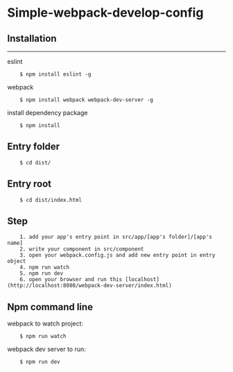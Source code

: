 # Simple-webpack-develop-config

## Installation
----------------
eslint
```
    $ npm install eslint -g
```

webpack
```
    $ npm install webpack webpack-dev-server -g
```

install dependency package
```
    $ npm install
```

## Entry folder
```    
    $ cd dist/
```
## Entry root
```
    $ cd dist/index.html
```

## Step
```    
    1. add your app's entry point in src/app/[app's folder]/[app's name] 
    2. write your component in src/component
    3. open your webpack.config.js and add new entry point in entry object
    4. npm run watch
    5. npm run dev
    6. open your browser and run this [localhost](http://localhost:8080/webpack-dev-server/index.html)
```

## Npm command line
webpack to watch project:
```    
    $ npm run watch
```
webpack dev server to run:
```   
    $ npm run dev
```
